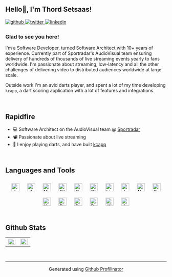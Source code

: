 ## Hello👋, I'm Thord Setsaas!
<a href="https://github.com/thordy" target="_blank">
    <img src=https://img.shields.io/badge/github-%2324292e.svg?&style=for-the-badge&logo=github&logoColor=white alt=github style="margin-bottom: 5px;" />
</a>
<a href="https://twitter.com/thordy" target="_blank">
    <img src=https://img.shields.io/badge/twitter-%2300acee.svg?&style=for-the-badge&logo=twitter&logoColor=white alt=twitter style="margin-bottom: 5px;" />
</a>
<a href="https://linkedin.com/in/thordy" target="_blank">
    <img src=https://img.shields.io/badge/linkedin-%231E77B5.svg?&style=for-the-badge&logo=linkedin&logoColor=white alt=linkedin style="margin-bottom: 5px;" />
</a>

### Glad to see you here!
I'm a Software Developer, turned Software Architect with 10+ years of experience. Currently part of Sportradar's AudioVisual team ensuring delivery of hundreds of thousands of live streaming events yearly to fans worldwide. I'm passionate about streaming, low-latency and all the other challenges of delivering video to distributed audiences worldwide at large scale.

Outside work I'm an avid darts player, and spent a lot of my time developing `kcapp`, a dart scoring application with a lot of features and integrations.

<br/>

## Rapidfire
- 💻 Software Architect on the AudioVisual team @ [Sportradar](https://sportradar.com/)
- 📽️ Passionate about live streaming
- 🎯 I enjoy playing darts, and have built [kcapp](https://github.com/kcapp)

<br/>

## Languages and Tools
<div align="center">
    <img style="margin: 10px" src="https://profilinator.rishav.dev/skills-assets/java-original-wordmark.svg" alt="Java" height="25" />
    <img style="margin: 10px" src="https://profilinator.rishav.dev/skills-assets/amazonwebservices-original-wordmark.svg" alt="AWS" height="25" />
    <img style="margin: 10px" src="https://profilinator.rishav.dev/skills-assets/mysql-original-wordmark.svg" alt="MySQL" height="25" />
    <img style="margin: 10px" src="https://profilinator.rishav.dev/skills-assets/gitlab.svg" alt="GitLab" height="25" />
    <img style="margin: 10px" src="https://profilinator.rishav.dev/skills-assets/grafana.png" alt="Grafana" height="25" />
    <img style="margin: 10px" src="https://profilinator.rishav.dev/skills-assets/git-scm-icon.svg" alt="Git" height="25" />
    <img style="margin: 10px" src="https://profilinator.rishav.dev/skills-assets/linux-original.svg" alt="Linux" height="25" />
    <img style="margin: 10px" src="https://profilinator.rishav.dev/skills-assets/jenkins-icon.svg" alt="Jenkins" height="25" />
    <img style="margin: 10px" src="https://profilinator.rishav.dev/skills-assets/nodejs-original-wordmark.svg" alt="Node.js" height="25" />
    <img style="margin: 10px" src="https://profilinator.rishav.dev/skills-assets/go-original.svg" alt="Go" height="25" />
    <img style="margin: 10px" src="https://profilinator.rishav.dev/skills-assets/kubernetes-icon.svg" alt="Kubernetes" height="25" />
    <img style="margin: 10px" src="https://profilinator.rishav.dev/skills-assets/gnu_bash-icon.svg" alt="Bash" height="25" />
    <img style="margin: 10px" src="https://profilinator.rishav.dev/skills-assets/raspberrypi.png" alt="Raspberry Pi" height="25" />
    <img style="margin: 10px" src="https://profilinator.rishav.dev/skills-assets/docker-original-wordmark.svg" alt="Docker" height="25" />
    <img style="margin: 10px" src="https://profilinator.rishav.dev/skills-assets/kibana.png" alt="Kibana" height="25" />
    <img style="margin: 10px" src="https://profilinator.rishav.dev/skills-assets/javascript-original.svg" alt="JavaScript" height="25" />
</div>
<br/>

## Github Stats
<table>
    <tr>
        <td valign="top" width="50%">
            <img src="https://github-readme-stats.vercel.app/api?username=thordy&show_icons=true&count_private=true&hide_border=true&theme=gruvbox" align="left" style="width: 100%" />
        </td>
        <td valign="top" width="50%">
            <img src="https://github-readme-stats.vercel.app/api/top-langs/?username=thordy&hide_border=true&layout=compact&theme=gruvbox" align="left" style="width: 100%" />
        </td>
    </tr>
</table>

<br/>

----
<div align="center">Generated using <a href="https://profilinator.rishav.dev/" target="_blank">Github Profilinator</a></div>
